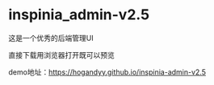 # inspinia_admin-v2.5
这是一个优秀的后端管理UI

直接下载用浏览器打开既可以预览

demo地址：https://hogandyy.github.io/inspinia-admin-v2.5
